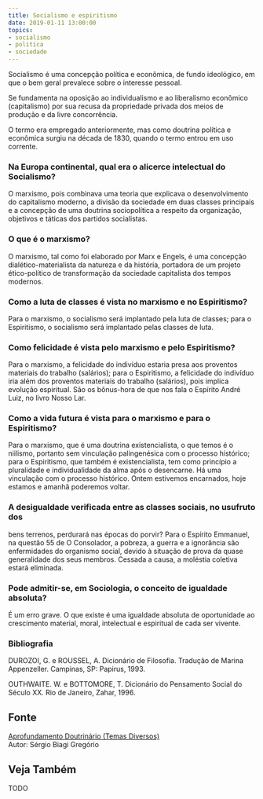 ```yaml
---
title: Socialismo e espiritismo
date: 2019-01-11 13:00:00
topics: 
- socialismo
- politica
- sociedade
---
```


Socialismo é uma concepção política e econômica, de fundo ideológico, em que o
bem geral prevalece sobre o interesse pessoal.

Se fundamenta na oposição ao individualismo e ao liberalismo econômico
(capitalismo) por sua recusa da propriedade privada dos meios de produção e da
livre concorrência.

O termo era empregado anteriormente, mas como doutrina política e
econômica surgiu na década de 1830, quando o termo entrou em uso
corrente.

### Na Europa continental, qual era o alicerce intelectual do Socialismo?
O marxismo, pois combinava uma teoria que explicava o desenvolvimento do
capitalismo moderno, a divisão da sociedade em duas classes principais e
a concepção de uma doutrina sociopolítica a respeito da organização,
objetivos e táticas dos partidos socialistas.

### O que é o marxismo?
O marxismo, tal como foi elaborado por Marx e Engels, é uma concepção
dialético-materialista da natureza e da história, portadora de um
projeto ético-político de transformação da sociedade capitalista dos
tempos modernos.

### Como a luta de classes é vista no marxismo e no Espiritismo?
Para o marxismo, o socialismo será implantado pela luta de classes; para
o Espiritismo, o socialismo será implantado pelas classes de luta.

### Como felicidade é vista pelo marxismo e pelo Espiritismo?
Para o marxismo, a felicidade do indivíduo estaria presa aos proventos
materiais do trabalho (salários); para o Espiritismo, a felicidade do
indivíduo iria além dos proventos materiais do trabalho (salários), pois
implica evolução espiritual. São os bônus-hora de que nos fala o
Espírito André Luiz, no livro Nosso Lar.

### Como a vida futura é vista para o marxismo e para o Espiritismo?
Para o marxismo, que é uma doutrina existencialista, o que temos é o
niilismo, portanto sem vinculação palingenésica com o processo
histórico; para o Espiritismo, que também é existencialista, tem como
princípio a pluralidade e individualidade da alma após o desencarne. Há
uma vinculação com o processo histórico. Ontem estivemos encarnados,
hoje estamos e amanhã poderemos voltar.

### A desigualdade verificada entre as classes sociais, no usufruto dos
bens terrenos, perdurará nas épocas do porvir?
Para o Espírito Emmanuel, na questão 55 de O Consolador, a pobreza, a
guerra e a ignorância são enfermidades do organismo social, devido à
situação de prova da quase generalidade dos seus membros. Cessada a
causa, a moléstia coletiva estará eliminada.

### Pode admitir-se, em Sociologia, o conceito de igualdade absoluta?
É um erro grave. O que existe é uma igualdade absoluta de oportunidade
ao crescimento material, moral, intelectual e espiritual de cada ser
vivente.


### Bibliografia
DUROZOI, G. e ROUSSEL, A. Dicionário de Filosofia. Tradução de Marina
Appenzeller. Campinas, SP: Papirus, 1993.

OUTHWAITE. W. e BOTTOMORE, T. Dicionário do Pensamento Social do Século
XX. Rio de Janeiro, Zahar, 1996.

## Fonte
[Aprofundamento Doutrinário (Temas Diversos)](https://sites.google.com/view/aprofundamentodoutrinario/socialismo-e-espiritismo)  
Autor: Sérgio Biagi Gregório



## Veja Também
TODO


